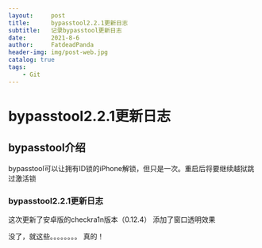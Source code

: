 ```yaml
---
layout:     post
title:      bypasstool2.2.1更新日志
subtitle:   记录bypasstool更新日志
date:       2021-8-6
author:     FatdeadPanda
header-img: img/post-web.jpg
catalog: true
tags:
    - Git
---
```


# bypasstool2.2.1更新日志

## bypasstool介绍

bypasstool可以让拥有ID锁的iPhone解锁，但只是一次。重启后将要继续越狱跳过激活锁

### bypasstool2.2.1更新日志

这次更新了安卓版的checkra1n版本（0.12.4）
添加了窗口透明效果

没了，就这些。。。。。。。。
真的！